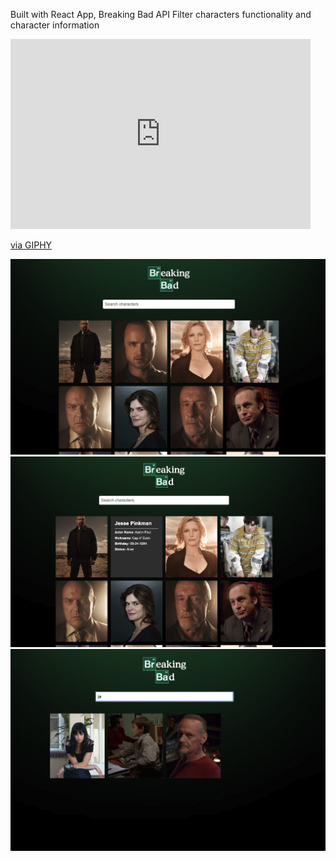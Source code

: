 Built with React App,
Breaking Bad API
Filter characters functionality and character information
<iframe src="https://giphy.com/embed/DqxNzB4z6QUbFrUCzC" width="480" height="304" frameBorder="0" class="giphy-embed" allowFullScreen></iframe><p><a href="https://giphy.com/gifs/DqxNzB4z6QUbFrUCzC">via GIPHY</a></p>

![](images/breakingbad.jpg)
![](images/breakingbad2.jpg)
![](images/breakingbad3.jpg)
